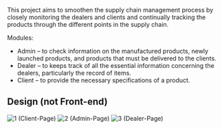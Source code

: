 This project aims to smoothen the supply chain management process by closely monitoring the dealers 
and clients and continually tracking the products through the different points in the supply chain.

Modules:
* Admin – to check information on the manufactured products, newly launched products, and products that must be delivered to the clients.
* Dealer – to keeps track of all the essential information concerning the dealers, particularly the record of items. 
* Client – to provide the necessary specifications of a product.

## Design (not Front-end)
![1 (Client-Page)](https://user-images.githubusercontent.com/87764579/180738408-388ec844-783d-45fe-b88f-900b33914c1d.png)
![2 (Admin-Page)](https://user-images.githubusercontent.com/87764579/180738425-7e52de15-11ff-4660-8b96-33ce52a5d3f0.png)
![3 (Dealer-Page)](https://user-images.githubusercontent.com/87764579/180738435-0a946777-cffa-4194-be2b-8d4adfd1e985.png)
